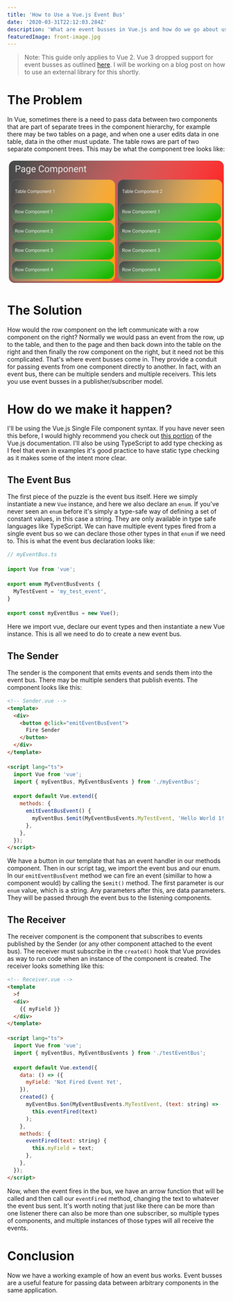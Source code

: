 ```yaml
---
title: 'How to Use a Vue.js Event Bus'
date: '2020-03-31T22:12:03.284Z'
description: 'What are event busses in Vue.js and how do we go about using them?'
featuredImage: front-image.jpg
---
```


> Note: This guide only applies to Vue 2. Vue 3 dropped support for event busses as outlined [here](https://v3.vuejs.org/guide/migration/events-api.html#overview).
> I will be working on a blog post on how to use an external library for this shortly.

# The Problem

In Vue, sometimes there is a need to pass data between two components that are part of separate trees in the component hierarchy, for example there may be two tables on a page, and when one a user edits data in one table, data in the other must update. The table rows are part of two separate component trees. This may be what the component tree looks like:

![component layout](./component-layouts.jpg 'Hypothetical Layout of Components')

# The Solution

How would the row component on the left communicate with a row component on the right? Normally we would pass an event from the row, up to the table, and then to the page and then back down into the table on the right and then finally the row component on the right, but it need not be this complicated. That's where event busses come in. They provide a conduit for passing events from one component directly to another. In fact, with an event bus, there can be multiple senders and multiple receivers. This lets you use event busses in a publisher/subscriber model.

# How do we make it happen?

I'll be using the Vue.js Single File component syntax. If you have never seen this before, I would highly recommend you check out [this portion](https://vuejs.org/v2/guide/single-file-components.html) of the Vue.js documentation. I'll also be using TypeScript to add type checking as I feel that even in examples it's good practice to have static type checking as it makes some of the intent more clear.

## The Event Bus

The first piece of the puzzle is the event bus itself. Here we simply instantiate a new `Vue` instance, and here we also declare an `enum`. If you've never seen an `enum` before it's simply a type-safe way of defining a set of constant values, in this case a string. They are only available in type safe languages like TypeScript. We can have multiple event types fired from a single event bus so we can declare those other types in that `enum` if we need to. This is what the event bus declaration looks like:

```ts
// myEventBus.ts

import Vue from 'vue';

export enum MyEventBusEvents {
  MyTestEvent = 'my_test_event',
}

export const myEventBus = new Vue();
```

Here we import vue, declare our event types and then instantiate a new Vue instance. This is all we need to do to create a new event bus.

## The Sender

The sender is the component that emits events and sends them into the event bus. There may be multiple senders that publish events. The component looks like this:

```html
<!-- Sender.vue -->
<template>
  <div>
    <button @click="emitEventBusEvent">
      Fire Sender
    </button>
  </div>
</template>

<script lang="ts">
  import Vue from 'vue';
  import { myEventBus, MyEventBusEvents } from './myEventBus';

  export default Vue.extend({
    methods: {
      emitEventBusEvent() {
        myEventBus.$emit(MyEventBusEvents.MyTestEvent, 'Hello World 1!');
      },
    },
  });
</script>
```

We have a button in our template that has an event handler in our methods component. Then in our script tag, we import the event bus and our enum. In our `emitEventBusEvent` method we can fire an event (simillar to how a component would) by calling the `$emit()` method. The first parameter is our `enum` value, which is a string. Any parameters after this, are data parameters. They will be passed through the event bus to the listening components.

## The Receiver

The receiver component is the component that subscribes to events published by the Sender (or any other component attached to the event bus). The receiver must subscribe in the `created()` hook that Vue provides as way to run code when an instance of the component is created. The receiver looks something like this:

```html
<!-- Receiver.vue -->
<template
  >f
  <div>
    {{ myField }}
  </div>
</template>

<script lang="ts">
  import Vue from 'vue';
  import { myEventBus, MyEventBusEvents } from './testEventBus';

  export default Vue.extend({
    data: () => ({
      myField: 'Not Fired Event Yet',
    }),
    created() {
      myEventBus.$on(MyEventBusEvents.MyTestEvent, (text: string) =>
        this.eventFired(text)
      );
    },
    methods: {
      eventFired(text: string) {
        this.myField = text;
      },
    },
  });
</script>
```

Now, when the event fires in the bus, we have an arrow function that will be called and then call our `eventFired` method, changing the text to whatever the event bus sent. It's worth noting that just like there can be more than one listener there can also be more than one subscriber, so multiple types of components, and multiple instances of those types will all receive the events.

# Conclusion

Now we have a working example of how an event bus works. Event busses are a useful feature for passing data between arbitrary components in the same application.
